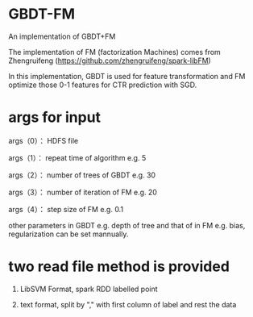 # GBDT-FM
An implementation of GBDT+FM 

The implementation of FM (factorization Machines) comes from Zhengruifeng (https://github.com/zhengruifeng/spark-libFM)

In this implementation, GBDT is used for feature transformation and FM optimize those 0-1 features for CTR prediction with SGD.

# args for input
args（0）： HDFS file

args（1）： repeat time of algorithm e.g. 5

args（2）： number of trees of GBDT e.g. 30

args（3）： number of iteration of FM e.g. 20

args（4）： step size of FM e.g. 0.1

other parameters in GBDT e.g. depth of tree and that of in FM e.g. bias, regularization can be set mannually.

# two read file method is provided
1. LibSVM Format, spark RDD labelled point

2. text format, split by "," with first column of label and rest the data
